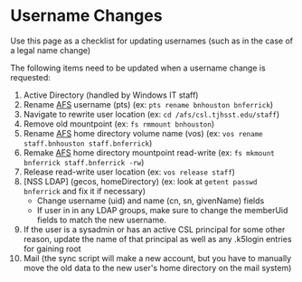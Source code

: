 # Username Changes

Use this page as a checklist for updating usernames \(such as in the case of a legal name change\)

The following items need to be updated when a username change is requested:

1. Active Directory \(handled by Windows IT staff\)
2. Rename [AFS](../technologies/storage/afs/) username \(pts\) \(ex: `pts rename bnhouston bnferrick`\)
3. Navigate to rewrite user location \(ex: `cd /afs/csl.tjhsst.edu/staff`\)
4. Remove old mountpoint \(ex: `fs rmmount bnhouston`\)
5. Rename [AFS](../technologies/storage/afs/) home directory volume name \(vos\) \(ex: `vos rename staff.bnhouston staff.bnferrick`\)
6. Remake [AFS](../technologies/storage/afs/) home directory mountpoint read-write \(ex: `fs mkmount bnferrick staff.bnferrick -rw`\)
7. Release read-write user location \(ex: `vos release staff`\)
8. \[NSS LDAP\] \(gecos, homeDirectory\) \(ex: look at `getent passwd bnferrick` and fix it if necessary\)
   * Change username \(uid\) and name \(cn, sn, givenName\) fields
   * If user in in any LDAP groups, make sure to change the memberUid fields to match the new username.
9. If the user is a sysadmin or has an active CSL principal for some other reason, update the name of that principal as well as any .k5login entries for gaining root
10. Mail \(the sync script will make a new account, but you have to manually move the old data to the new user's home directory on the mail system\)

